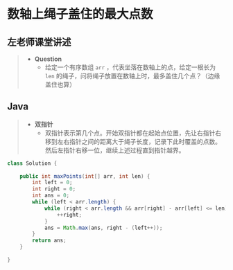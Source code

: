 # 数轴上绳子盖住的最大点数

## 左老师课堂讲述

> - **Question**
>   - 给定一个有序数组 `arr` ，代表坐落在数轴上的点，给定一根长为 `len` 的绳子，问将绳子放置在数轴上时，最多盖住几个点？（边缘盖住也算）

## Java

> - **双指针**
>   - 双指针表示第几个点。开始双指针都在起始点位置，先让右指针右移到左右指针之间的距离大于绳子长度，记录下此时覆盖的点数。然后左指针右移一位，继续上述过程直到指针越界。

```java
class Solution {
    
    public int maxPoints(int[] arr, int len) {
        int left = 0;
        int right = 0;
        int ans = 0;
        while (left < arr.length) {
            while (right < arr.length && arr[right] - arr[left] <= len) {
                ++right;
            }
            ans = Math.max(ans, right - (left++));
        }
        return ans;
    }
    
}
```
